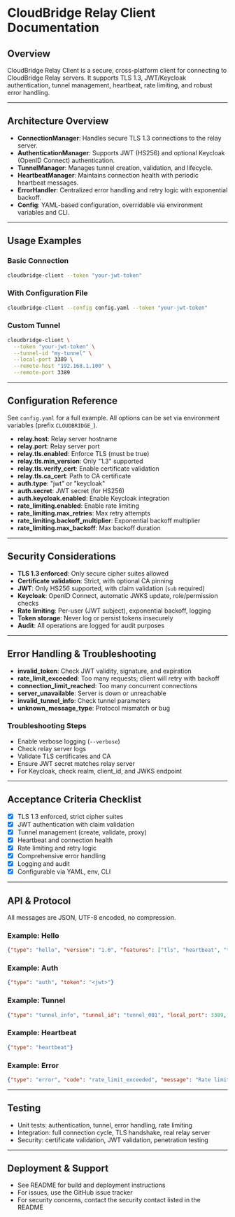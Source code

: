 # CloudBridge Relay Client Documentation

## Overview

CloudBridge Relay Client is a secure, cross-platform client for connecting to CloudBridge Relay servers. It supports TLS 1.3, JWT/Keycloak authentication, tunnel management, heartbeat, rate limiting, and robust error handling.

---

## Architecture Overview

- **ConnectionManager**: Handles secure TLS 1.3 connections to the relay server.
- **AuthenticationManager**: Supports JWT (HS256) and optional Keycloak (OpenID Connect) authentication.
- **TunnelManager**: Manages tunnel creation, validation, and lifecycle.
- **HeartbeatManager**: Maintains connection health with periodic heartbeat messages.
- **ErrorHandler**: Centralized error handling and retry logic with exponential backoff.
- **Config**: YAML-based configuration, overridable via environment variables and CLI.

---

## Usage Examples

### Basic Connection
```bash
cloudbridge-client --token "your-jwt-token"
```

### With Configuration File
```bash
cloudbridge-client --config config.yaml --token "your-jwt-token"
```

### Custom Tunnel
```bash
cloudbridge-client \
  --token "your-jwt-token" \
  --tunnel-id "my-tunnel" \
  --local-port 3389 \
  --remote-host "192.168.1.100" \
  --remote-port 3389
```

---

## Configuration Reference

See `config.yaml` for a full example. All options can be set via environment variables (prefix `CLOUDBRIDGE_`).

- **relay.host**: Relay server hostname
- **relay.port**: Relay server port
- **relay.tls.enabled**: Enforce TLS (must be true)
- **relay.tls.min_version**: Only "1.3" supported
- **relay.tls.verify_cert**: Enable certificate validation
- **relay.tls.ca_cert**: Path to CA certificate
- **auth.type**: "jwt" or "keycloak"
- **auth.secret**: JWT secret (for HS256)
- **auth.keycloak.enabled**: Enable Keycloak integration
- **rate_limiting.enabled**: Enable rate limiting
- **rate_limiting.max_retries**: Max retry attempts
- **rate_limiting.backoff_multiplier**: Exponential backoff multiplier
- **rate_limiting.max_backoff**: Max backoff duration

---

## Security Considerations

- **TLS 1.3 enforced**: Only secure cipher suites allowed
- **Certificate validation**: Strict, with optional CA pinning
- **JWT**: Only HS256 supported, with claim validation (`sub` required)
- **Keycloak**: OpenID Connect, automatic JWKS update, role/permission checks
- **Rate limiting**: Per-user (JWT subject), exponential backoff, logging
- **Token storage**: Never log or persist tokens insecurely
- **Audit**: All operations are logged for audit purposes

---

## Error Handling & Troubleshooting

- **invalid_token**: Check JWT validity, signature, and expiration
- **rate_limit_exceeded**: Too many requests; client will retry with backoff
- **connection_limit_reached**: Too many concurrent connections
- **server_unavailable**: Server is down or unreachable
- **invalid_tunnel_info**: Check tunnel parameters
- **unknown_message_type**: Protocol mismatch or bug

### Troubleshooting Steps
- Enable verbose logging (`--verbose`)
- Check relay server logs
- Validate TLS certificates and CA
- Ensure JWT secret matches relay server
- For Keycloak, check realm, client_id, and JWKS endpoint

---

## Acceptance Criteria Checklist

- [x] TLS 1.3 enforced, strict cipher suites
- [x] JWT authentication with claim validation
- [x] Tunnel management (create, validate, proxy)
- [x] Heartbeat and connection health
- [x] Rate limiting and retry logic
- [x] Comprehensive error handling
- [x] Logging and audit
- [x] Configurable via YAML, env, CLI

---

## API & Protocol

All messages are JSON, UTF-8 encoded, no compression.

### Example: Hello
```json
{"type": "hello", "version": "1.0", "features": ["tls", "heartbeat", "tunnel_info"]}
```

### Example: Auth
```json
{"type": "auth", "token": "<jwt>"}
```

### Example: Tunnel
```json
{"type": "tunnel_info", "tunnel_id": "tunnel_001", "local_port": 3389, "remote_host": "192.168.1.100", "remote_port": 3389}
```

### Example: Heartbeat
```json
{"type": "heartbeat"}
```

### Example: Error
```json
{"type": "error", "code": "rate_limit_exceeded", "message": "Rate limit exceeded for user"}
```

---

## Testing

- Unit tests: authentication, tunnel, error handling, rate limiting
- Integration: full connection cycle, TLS handshake, real relay server
- Security: certificate validation, JWT validation, penetration testing

---

## Deployment & Support

- See README for build and deployment instructions
- For issues, use the GitHub issue tracker
- For security concerns, contact the security contact listed in the README 